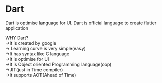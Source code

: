 # Dart
 Dart is optimise language for UI. Dart is official language to create flutter application

WHY Dart?<br>
->It is created by google <br>
-> Learning curve is very simple(easy)<br>
->It has syntax like C language<br>
->It is optimise for UI<br>
->It is Object oriented Programming language(oop)<br>
->JIT(just in Time compiler)<br>
->It supports AOT(Ahead of Time)
